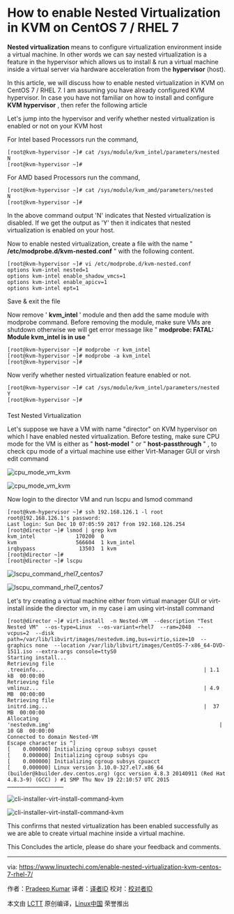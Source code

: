 How to enable Nested Virtualization in KVM on CentOS 7 / RHEL 7
======
**Nested virtualization** means to configure virtualization environment inside a virtual machine. In other words we can say nested virtualization is a feature in the hypervisor which allows us to install  & run a virtual machine inside a virtual server via hardware acceleration from the **hypervisor** (host).

In this article, we will discuss how to enable nested virtualization in KVM on CentOS 7 / RHEL 7. I am assuming you have already configured KVM hypervisor. In case you have not familiar on how to install and configure **KVM hypervisor** , then refer the following article

Let's jump into the hypervisor and verify whether nested virtualization is enabled or not on your KVM host

For Intel based Processors run the command,
```
[root@kvm-hypervisor ~]# cat /sys/module/kvm_intel/parameters/nested
N
[root@kvm-hypervisor ~]#
```

For AMD based Processors run the command,
```
[root@kvm-hypervisor ~]# cat /sys/module/kvm_amd/parameters/nested
N
[root@kvm-hypervisor ~]#
```

In the above command output 'N' indicates that Nested virtualization is disabled. If we get the output as 'Y' then it indicates that nested virtualization is enabled on your host.

Now to enable nested virtualization, create a file with the name " **/etc/modprobe.d/kvm-nested.conf** " with the following content.
```
[root@kvm-hypervisor ~]# vi /etc/modprobe.d/kvm-nested.conf
options kvm-intel nested=1
options kvm-intel enable_shadow_vmcs=1
options kvm-intel enable_apicv=1
options kvm-intel ept=1
```

Save & exit the file

Now remove ' **kvm_intel** ' module and then add the same module with modprobe command. Before removing the module, make sure VMs are shutdown otherwise we will get error message like " **modprobe: FATAL: Module kvm_intel is in use** "
```
[root@kvm-hypervisor ~]# modprobe -r kvm_intel
[root@kvm-hypervisor ~]# modprobe -a kvm_intel
[root@kvm-hypervisor ~]#
```

Now verify whether nested virtualization feature enabled or not.
```
[root@kvm-hypervisor ~]# cat /sys/module/kvm_intel/parameters/nested
Y
[root@kvm-hypervisor ~]#
```

####

Test Nested Virtualization

Let's suppose we have a VM with name "director" on KVM hypervisor on which I have enabled nested virtualization. Before testing, make sure CPU mode for the VM is either as " **host-model** " or " **host-passthrough** " , to check cpu mode of a virtual machine use either Virt-Manager GUI or virsh edit command

![cpu_mode_vm_kvm][1]

![cpu_mode_vm_kvm][2]

Now login to the director VM and run lscpu and lsmod command
```
[root@kvm-hypervisor ~]# ssh 192.168.126.1 -l root
root@192.168.126.1's password:
Last login: Sun Dec 10 07:05:59 2017 from 192.168.126.254
[root@director ~]# lsmod | grep kvm
kvm_intel             170200  0
kvm                   566604  1 kvm_intel
irqbypass              13503  1 kvm
[root@director ~]#
[root@director ~]# lscpu
```

![lscpu_command_rhel7_centos7][1]

![lscpu_command_rhel7_centos7][3]

Let's try creating a virtual machine either from virtual manager GUI or virt-install inside the director vm, in my case i am using virt-install command
```
[root@director ~]# virt-install  -n Nested-VM  --description "Test Nested VM"  --os-type=Linux  --os-variant=rhel7  --ram=2048  --vcpus=2  --disk path=/var/lib/libvirt/images/nestedvm.img,bus=virtio,size=10  --graphics none  --location /var/lib/libvirt/images/CentOS-7-x86_64-DVD-1511.iso --extra-args console=ttyS0
Starting install...
Retrieving file .treeinfo...                                                   | 1.1 kB  00:00:00
Retrieving file vmlinuz...                                                     | 4.9 MB  00:00:00
Retrieving file initrd.img...                                                  |  37 MB  00:00:00
Allocating 'nestedvm.img'                                                      |  10 GB  00:00:00
Connected to domain Nested-VM
Escape character is ^]
[    0.000000] Initializing cgroup subsys cpuset
[    0.000000] Initializing cgroup subsys cpu
[    0.000000] Initializing cgroup subsys cpuacct
[    0.000000] Linux version 3.10.0-327.el7.x86_64 (builder@kbuilder.dev.centos.org) (gcc version 4.8.3 20140911 (Red Hat 4.8.3-9) (GCC) ) #1 SMP Thu Nov 19 22:10:57 UTC 2015
………………………………………………
```

![cli-installer-virt-install-command-kvm][1]

![cli-installer-virt-install-command-kvm][4]

This confirms that nested virtualization has been enabled successfully as we are able to create virtual machine inside a virtual machine.

This Concludes the article, please do share your feedback and comments.

--------------------------------------------------------------------------------

via: https://www.linuxtechi.com/enable-nested-virtualization-kvm-centos-7-rhel-7/

作者：[Pradeep Kumar][a]
译者：[译者ID](https://github.com/译者ID)
校对：[校对者ID](https://github.com/校对者ID)

本文由 [LCTT](https://github.com/LCTT/TranslateProject) 原创编译，[Linux中国](https://linux.cn/) 荣誉推出

[a]:https://www.linuxtechi.com
[1]:https://www.linuxtechi.com/wp-content/plugins/lazy-load/images/1x1.trans.gif
[2]:https://www.linuxtechi.com/wp-content/uploads/2017/12/cpu_mode_vm_kvm.jpg
[3]:https://www.linuxtechi.com/wp-content/uploads/2017/12/lscpu_command_rhel7_centos7-1024x408.jpg
[4]:https://www.linuxtechi.com/wp-content/uploads/2017/12/cli-installer-virt-install-command-kvm.jpg

